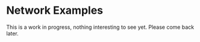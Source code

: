 Network Examples
================

This is a work in progress, nothing interesting to see yet. Please come back later.
